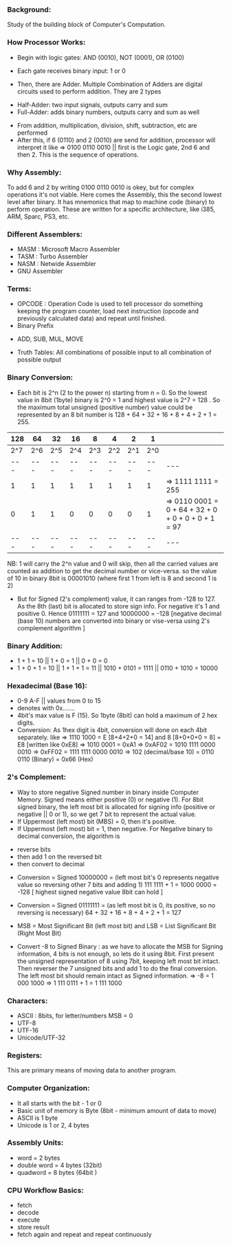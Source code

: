 ### Background:
Study of the building block of Computer's Computation.

### How Processor Works:
* Begin with logic gates: AND (0010), NOT (0001), OR (0100)
 - Each gate receives binary input: 1 or 0
* Then, there are Adder. Multiple Combination of Adders are digital circuits used to perform addition. They are 2 types
 - Half-Adder: two input signals, outputs carry and sum
 - Full-Adder: adds binary numbers, outputs carry and sum as well
* From addition, multiplication, division, shift, subtraction, etc are performed
* After this, if 6 (0110) and 2 (0010) are send for addition, processor will interpret it like => 0100 0110 0010 || first is the Logic gate, 2nd 6 and then 2. This is the sequence of operations.

### Why Assembly:
To add 6 and 2 by writing 0100 0110 0010 is okey, but for complex operations it's not viable. Here comes the Assembly, this the second lowest level after binary. It has mnemonics that map to machine code (binary) to perform operation. These are written for a specific architecture, like i385, ARM, Sparc, PS3, etc.

### Different Assemblers:
- MASM : Microsoft Macro Assembler
- TASM : Turbo Assembler
- NASM : Netwide Assembler
- GNU Assembler

### Terms:
* OPCODE : Operation Code is used to tell processor do something keeping the program counter, load next instruction (opcode and previously calculated data) and repeat until finished.
* Binary Prefix
 - ADD, SUB, MUL, MOVE
* Truth Tables: All combinations of possible input to all combination of possible output


### Binary Conversion:
* Each bit is 2^n (2 to the power n) starting from n = 0. So the lowest value in 8bit (1byte) binary is 2^0 = 1 and highest value is 2^7 = 128 . So the maximum total unsigned (positive number) value could be represented by an 8 bit number is 128 + 64 + 32 + 16 + 8 + 4 + 2 + 1 = 255.

|   128   |   64   |   32   |   16   |   8   |   4   |   2   |   1   ||
|   ---   |   ---  |   ---  |  ---   |  ---  |  ---  |  ---  |  ---  |  ---  |
|   2^7   |   2^6  |   2^5  |  2^4   |  2^3  |  2^2  |  2^1  |  2^0  |    |
|   ---   |   ---  |   ---  |  ---   |  ---  |  ---  |  ---  |  ---  |  ---  |
|    1    |    1   |    1   |   1    |   1   |   1   |   1   |   1   |  => 1111 1111 = 255  |
|    0    |    1   |    1   |   0    |   0   |   0   |   0   |   1   |  => 0110 0001 = 0 + 64 + 32 + 0 + 0 + 0 + 0 + 1 = 97   |
|   ---   |   ---  |   ---  |  ---   |  ---  |  ---  |  ---  |  ---  |  ---  |

NB: 1 will carry the 2^n value and 0 will skip, then all the carried values are counted as addition to get the decimal number or vice-versa. so the value of 10 in binary 8bit is 00001010 (where first 1 from left is 8 and second 1 is 2)


* But for Signed (2's complement) value, it can ranges from -128 to 127. As the 8th (last) bit is allocated to store sign info. For negative it's 1 and positive 0. Hence 01111111 = 127 and 10000000 = -128 [negative decimal (base 10) numbers are converted into binary or vise-versa using 2's complement algorithm ]


### Binary Addition:
* 1 + 1 = 10 || 1 + 0 = 1 || 0 + 0 = 0
* 1 + 0 + 1 = 10 || 1 + 1 + 1 = 11 || 1010 + 0101 = 1111 || 0110 + 1010 = 10000

### Hexadecimal (Base 16):
* 0-9 A-F || values from 0 to 15
* denotes with 0x.......
* 4bit's max value is F (15). So 1byte (8bit) can hold a maximum of 2 hex digits.
* Conversion: As 1hex digit is 4bit, conversion will done on each 4bit separately. like 
=> 1110 1000 = E [8+4+2+0 = 14] and 8 [8+0+0+0 = 8] = E8 [written like 0xE8]
=> 1010 0001 = 0xA1
=> 0xAF02 = 1010 1111 0000 0010
=> 0xFF02 = 1111 1111 0000 0010
=> 102 (decimal/base 10) = 0110 0110 (Binary) = 0x66 (Hex) 

### 2's Complement:
* Way to store negative Signed number in binary inside Computer Memory. Signed means either positive (0) or negative (1). For 8bit signed binary, the left most bit is allocated for signing info (positive or negative || 0 or 1), so we get 7 bit to represent the actual value.
* If Uppermost (left most) bit (MBS) = 0, then it's positive.
* If Uppermost (left most) bit = 1, then negative. For Negative binary to decimal conversion, the algorithm is
 - reverse bits
 - then add 1 on the reversed bit
 - then convert to decimal

 * Conversion = Signed 10000000 = (left most bit's 0 represents negative value so reversing other 7 bits and adding 1) 111 1111 + 1 = 1000 0000 = -128 [ highest signed negative value 8bit can hold  ]
 * Conversion = Signed 01111111 = (as left most bit is 0, its positive, so no reversing is necessary) 64 + 32 + 16 + 8 + 4 + 2 + 1 = 127

 * MSB = Most Significant Bit (left most bit) and LSB = List Significant Bit (Right Most Bit)

 * Convert -8 to Signed Binary : 
 as we have to allocate the MSB for Signing information, 4 bits is not enough, so lets do it using 8bit. First present the unsigned representation of 8 using 7bit, keeping left most bit intact. Then reverser the 7 unsigned bits and add 1 to do the final conversion. The left most bit should remain intact as Signed information.
 => -8 = 1 000 1000 => 1 111 0111 + 1 = 1 111 1000
### Characters:
* ASCII : 8bits, for letter/numbers MSB = 0
* UTF-8
* UTF-16
* Unicode/UTF-32

### Registers:
This are primary means of moving data to another program.

### Computer Organization:
* It all starts with the bit - 1 or 0
* Basic unit of memory is Byte (8bit - minimum amount of data to move)
* ASCII is 1 byte
* Unicode is 1 or 2, 4 bytes
### Assembly Units:
- word = 2 bytes
- double word = 4 bytes (32bit)
- quadword = 8 bytes (64bit )

### CPU Workflow Basics:
 - fetch
 - decode
 - execute
 - store result 
 - fetch again and repeat and repeat continuously